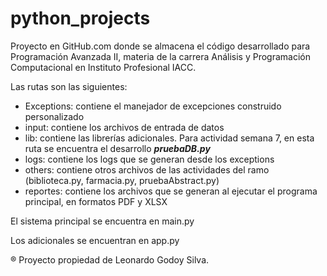 # python_projects

Proyecto en GitHub.com donde se almacena el código desarrollado para Programación Avanzada II, materia de la carrera Análisis y Programación Computacional en Instituto Profesional IACC.

Las rutas son las siguientes:

* Exceptions: contiene el manejador de excepciones construido personalizado
* input: contiene los archivos de entrada de datos
* lib: contiene las librerías adicionales. Para actividad semana 7, en esta ruta se encuentra el desarrollo ***pruebaDB.py***
* logs: contiene los logs que se generan desde los exceptions
* others: contiene otros archivos de las actividades del ramo (biblioteca.py, farmacia.py, pruebaAbstract.py)
* reportes: contiene los archivos que se generan al ejecutar el programa principal, en formatos PDF y XLSX

El sistema principal se encuentra en main.py

Los adicionales se encuentran en app.py

&#xae; Proyecto propiedad de Leonardo Godoy Silva.
